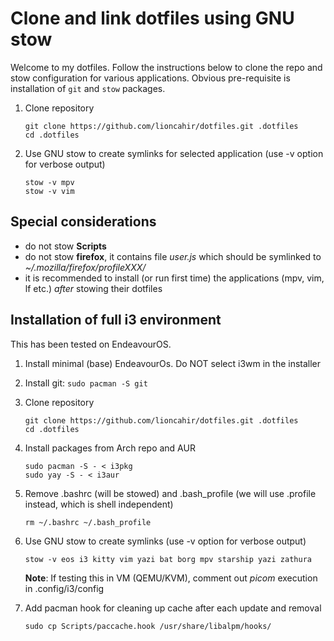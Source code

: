 # Clone and link dotfiles using GNU stow

Welcome to my dotfiles. Follow the instructions below to clone the repo and stow configuration for various applications. Obvious pre-requisite is installation of `git` and `stow` packages. 

1. Clone repository
   
   ```shell
   git clone https://github.com/lioncahir/dotfiles.git .dotfiles
   cd .dotfiles
   ```

1. Use GNU stow to create symlinks for selected application (use -v option for verbose output)

   ```shell
   stow -v mpv
   stow -v vim
   ```

## Special considerations

- do not stow **Scripts**
- do not stow **firefox**, it contains file *user.js* which should be symlinked to *~/.mozilla/firefox/profileXXX/*
- it is recommended to install (or run first time) the applications (mpv, vim, lf etc.) *after*
  stowing their dotfiles

## Installation of full i3 environment

This has been tested on EndeavourOS.

1. Install minimal (base) EndeavourOs. Do NOT select i3wm in the installer

1. Install git: `sudo pacman -S git`

1. Clone repository
   
   ```shell
   git clone https://github.com/lioncahir/dotfiles.git .dotfiles
   cd .dotfiles
   ```

1. Install packages from Arch repo and AUR

   ```shell
   sudo pacman -S - < i3pkg
   sudo yay -S - < i3aur
   ``` 

1. Remove .bashrc (will be stowed) and .bash_profile (we will use .profile instead, which is shell independent)

   ```shell
   rm ~/.bashrc ~/.bash_profile
   ```

1. Use GNU stow to create symlinks (use -v option for verbose output)

   ```shell
   stow -v eos i3 kitty vim yazi bat borg mpv starship yazi zathura
   ```

   **Note**: If testing this in VM (QEMU/KVM), comment out *picom* execution in .config/i3/config

1. Add pacman hook for cleaning up cache after each update and removal

   ```shell
   sudo cp Scripts/paccache.hook /usr/share/libalpm/hooks/
   ```
